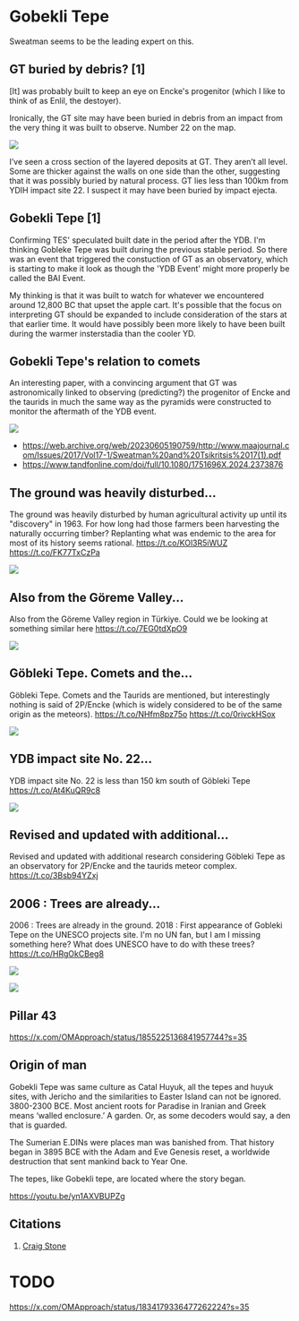 # Gobekli Tepe

Sweatman seems to be the leading expert on this.

## GT buried by debris? [1]

[It] was probably built to keep an eye on Encke's progenitor (which I like to think of as Enlil, the destoyer).

Ironically, the GT site may have been buried in debris from an impact from the very thing it was built to observe. Number 22 on the map.

![](img/gt1.jpg)

I’ve seen a cross section of the layered deposits at GT. They aren’t all level. Some are thicker against the walls on one side than the other, suggesting that it was possibly buried by natural process. GT lies less than 100km from YDIH impact site 22. I suspect it may have been buried by impact ejecta.

## Gobekli Tepe [1]

Confirming TES' speculated built date in the period after the YDB. I'm thinking Gobleke Tepe was built during the previous stable period. So there was an event that triggered the constuction of GT as an observatory, which is starting to make it look as though the 'YDB Event' might more properly be called the BAI Event.

My thinking is that it was built to watch for whatever we encountered around 12,800 BC that upset the apple cart. It's possible that the focus on interpreting GT should be expanded to include consideration of the stars at that earlier time. It would have possibly been more likely to have been built during the warmer insterstadia than the cooler YD.

## Gobekli Tepe's relation to comets

An interesting paper, with a convincing argument that GT was astronomically linked to observing (predicting?) the progenitor of Encke and the taurids in much the same way as the pyramids were constructed to monitor the aftermath of the YDB event.

![](img/sweatman-gobekli-tepe.jpg)

- https://web.archive.org/web/20230605190759/http://www.maajournal.com/Issues/2017/Vol17-1/Sweatman%20and%20Tsikritsis%2017(1).pdf
- https://www.tandfonline.com/doi/full/10.1080/1751696X.2024.2373876

## The ground was heavily disturbed...

The ground was heavily disturbed by human agricultural activity up until its "discovery" in 1963. For how long had those farmers been harvesting the naturally occurring timber? Replanting what was endemic to the area for most of its history seems rational. https://t.co/KOl3R5iWUZ https://t.co/FK77TxCzPa

![](img/1800987201871786227-GP5jmuKWEAA7mPH.png)

## Also from the Göreme Valley...

Also from the Göreme Valley region in Türkiye. Could we be looking at something similar here https://t.co/7EG0tdXpO9

![](img/1825606634904891840-GVXbXA3W8AAqWlJ.jpg)

## Göbleki Tepe. Comets and the...

Göbleki Tepe. Comets and the Taurids are mentioned, but interestingly nothing is said of 2P/Encke (which is widely considered to be of the same origin as the meteors). https://t.co/NHfm8pz75o https://t.co/0rivckHSox

![](img/1820895143156969898-GUUcOwoXsAA9a_e.jpg)

## YDB impact site No. 22...

YDB impact site No. 22 is less than 150 km south of Göbleki Tepe https://t.co/At4KuQR9c8

![](img/1804969444701098375-GQyKIUvWgAAi9M_.png)

## Revised and updated with additional...

Revised and updated with additional research considering Göbleki Tepe as an observatory for 2P/Encke and the taurids meteor complex. https://t.co/3Bsb94YZxj

## 2006 : Trees are already...

2006 : Trees are already in the ground. 2018 : First appearance of Gobleki Tepe on the UNESCO projects site. I'm no UN fan, but I am I missing something here? What does UNESCO have to do with these trees? https://t.co/HRgOkCBeg8

![](img/1801231774904631638-GP9CC9cXIAAgRLo.jpg)

![](img/1801231774904631638-GP9CSC5XYAAEU6w.png)

## Pillar 43

https://x.com/OMApproach/status/1855225136841957744?s=35

## Origin of man

Gobekli Tepe was same culture as Catal Huyuk, all the tepes and huyuk sites, with Jericho and the similarities to Easter Island can not be ignored.  3800-2300 BCE.  Most ancient roots for Paradise in Iranian and Greek means ‘walled enclosure.’ A garden.  Or, as some decoders would say, a den that is guarded.  

 The Sumerian E.DINs were places man was banished from.  That history began in 3895 BCE with the Adam and Eve Genesis reset, a worldwide destruction that sent mankind back to Year One.  

The tepes, like Gobekli tepe, are located where the story began.  

https://youtu.be/yn1AXVBUPZg

## Citations

1. [Craig Stone](https://nobulart.com)

# TODO

https://x.com/OMApproach/status/1834179336477262224?s=35